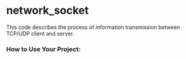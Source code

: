 # network_socket

This code describes the process of information transmission between TCP/UDP client and server.

### How to Use Your Project:

